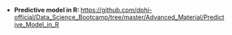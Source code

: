 <ul>
	<li><strong>Predictive model in R:&nbsp;</strong><a href="https://github.com/dphi-official/Data_Science_Bootcamp/tree/master/Advanced_Material/Predictive_Model_in_R">https://github.com/dphi-official/Data_Science_Bootcamp/tree/master/Advanced_Material/Predictive_Model_in_R</a></li>
</ul>